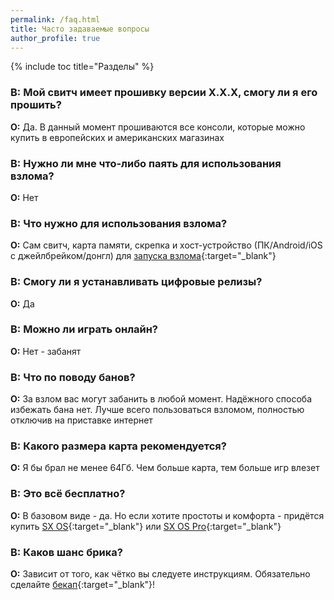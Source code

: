 ```yaml
---
permalink: /faq.html
title: Часто задаваемые вопросы
author_profile: true
---
```

{% include toc title="Разделы" %}

### **В:** Мой свитч имеет прошивку версии X.X.X, смогу ли я его прошить?
**О:** Да. В данный момент прошиваются все консоли, которые можно купить в европейских и американских магазинах 

### **В:** Нужно ли мне что-либо паять для использования взлома?
**О:** Нет

### **В:** Что нужно для использования взлома? 
**О:** Сам свитч, карта памяти, скрепка и хост-устройство (ПК/Android/iOS с джейлбрейком/донгл) для [запуска взлома](fusee-gelee){:target="_blank"}

### **В:** Смогу ли я устанавливать цифровые релизы? 
**О:** Да

### **В:** Можно ли играть онлайн? 
**О:** Нет - забанят

### **В:** Что по поводу банов?
**О:** За взлом вас могут забанить в любой момент. Надёжного способа избежать бана нет. Лучше всего пользоваться взломом, полностью отключив на приставке интернет

### **В:** Какого размера карта рекомендуется? 
**О:** Я бы брал не менее 64Гб. Чем больше карта, тем больше игр влезет

### **В:** Это всё бесплатно?
**О:** В базовом виде - да. Но если хотите простоты и комфорта - придётся купить [SX OS](sxos){:target="_blank"} или [SX OS Pro](sxos){:target="_blank"}

### **В:** Каков шанс брика? 
**О:** Зависит от того, как чётко вы следуете инструкциям. Обязательно сделайте [бекап](backup-nand){:target="_blank"}! 